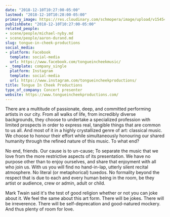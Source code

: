 ```yaml
---
date: "2018-12-10T10:27:00-05:00"
lastmod: "2018-12-10T10:28:00-05:00"
primary_image: https://res.cloudinary.com/schmopera/image/upload/v1545409169/media/webhook-uploads/1544455656074/40790118_1086096074881958_6038020330734223360_n.jpg.jpg
publishDate: "2018-12-10T10:27:00-05:00"
related_people:
- scene/people/michael-nyby.md
- scene/people/aaron-durand.md
slug: tongue-in-cheek-productions
social_media:
- platform: Facebook
  template: social-media
  url: https://www.facebook.com/tongueincheekmusic/
- _template: company_single
  platform: Instagram
  template: social-media
  url: https://www.instagram.com/tongueincheekproductions/
title: Tongue In Cheek Productions
type_of_company: Concert presenter
website: https://www.tongueincheekproductions.com/
---
```


There are a multitude of passionate, deep, and committed performing artists in our city. From all walks of life, from incredibly diverse backgrounds, they choose to undertake a specialized profession with limited prospects in order to express real, tangible things that are common to us all. And most of it in a highly crystallized genre of art: classical music. We choose to honour their effort while simultaneously honouring our shared humanity through the refined nature of this music. To what end?

No end, friends. Our cause is to un-cause; To separate the music that we love from the more restrictive aspects of its presentation. We have no purpose other than to enjoy ourselves, and share that enjoyment with all who join us. With us you will find no hand-in-lap, utterly silent recital atmosphere. No literal (or metaphorical) tuxedos. No formality beyond the respect that is due to each and every human being in the room, be they artist or audience, crew or admin, adult or child.

Mark Twain said it's the test of good religion whether or not you can joke about it. We feel the same about this art form. There will be jokes. There will be irreverence. There will be self-deprecation and good-natured mockery. And thus plenty of room for love.
